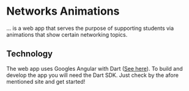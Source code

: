 # Networks Animations

... is a web app that serves the purpose of supporting students via animations that show certain networking topics.

## Technology

The web app uses Googles Angular with Dart ([See here](https://webdev.dartlang.org/angular/)). To build and develop the app you will need the Dart SDK. Just check by the afore mentioned site and get started!
